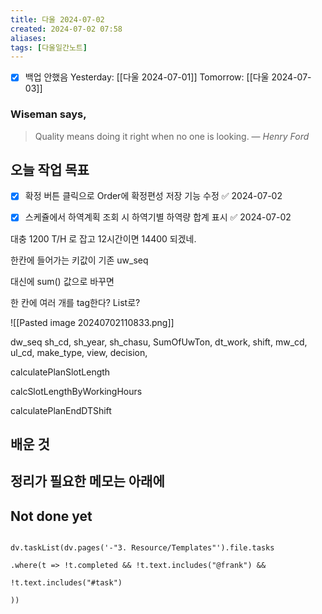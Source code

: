 ```yaml
---
title: 다울 2024-07-02
created: 2024-07-02 07:58
aliases: 
tags: [다울일간노트]
---
```

- [x] 백업 안했음
Yesterday: [[다울 2024-07-01]]
Tomorrow: [[다울 2024-07-03]]

### Wiseman says,
> Quality means doing it right when no one is looking.
> — <cite>Henry Ford</cite>


## 오늘 작업 목표
- [x] 확정 버튼 클릭으로 Order에 확정편성 저장 기능 수정 ✅ 2024-07-02
- [x] 스케쥴에서 하역계획 조회 시 하역기별 하역량 합계 표시 ✅ 2024-07-02


대충 1200 T/H 로 잡고
12시간이면 14400 되겠네.



한칸에 들어가는 키값이 기존 uw_seq

대신에 sum() 값으로 바꾸면

한 칸에 여러 개를 tag한다?
List로?

![[Pasted image 20240702110833.png]]

dw_seq
sh_cd,
sh_year,
sh_chasu,
SumOfUwTon,
dt_work,
shift,
mw_cd,
ul_cd,
make_type,
view,
decision,

calculatePlanSlotLength

calcSlotLengthByWorkingHours

calculatePlanEndDTShift





## 배운 것




## 정리가 필요한 메모는 아래에

## Not done yet

```dataviewjs

dv.taskList(dv.pages('-"3. Resource/Templates"').file.tasks

.where(t => !t.completed && !t.text.includes("@frank") &&

!t.text.includes("#task")

))

```
